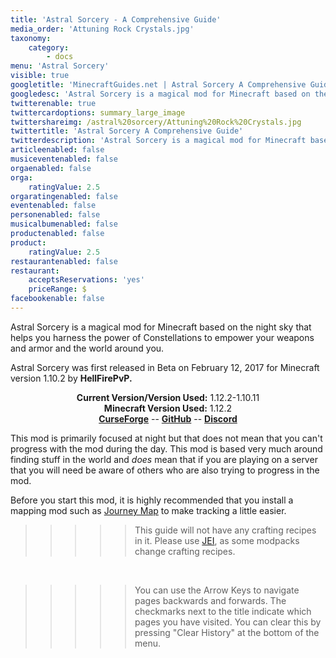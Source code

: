 ```yaml
---
title: 'Astral Sorcery - A Comprehensive Guide'
media_order: 'Attuning Rock Crystals.jpg'
taxonomy:
    category:
        - docs
menu: 'Astral Sorcery'
visible: true
googletitle: 'MinecraftGuides.net | Astral Sorcery A Comprehensive Guide'
googledesc: 'Astral Sorcery is a magical mod for Minecraft based on the night sky that helps you harness the power of Constellations to empower....'
twitterenable: true
twittercardoptions: summary_large_image
twittershareimg: /astral%20sorcery/Attuning%20Rock%20Crystals.jpg
twittertitle: 'Astral Sorcery A Comprehensive Guide'
twitterdescription: 'Astral Sorcery is a magical mod for Minecraft based on the night sky that helps you harness the power of Constellations to empower your weapons'
articleenabled: false
musiceventenabled: false
orgaenabled: false
orga:
    ratingValue: 2.5
orgaratingenabled: false
eventenabled: false
personenabled: false
musicalbumenabled: false
productenabled: false
product:
    ratingValue: 2.5
restaurantenabled: false
restaurant:
    acceptsReservations: 'yes'
    priceRange: $
facebookenable: false
---
```


Astral Sorcery is a magical mod for Minecraft based on the night sky that helps you harness the power of Constellations to empower your weapons and armor and the world around you.

Astral Sorcery was first released in Beta on February 12, 2017 for Minecraft version 1.10.2 by **HellFirePvP.**

<center><b>Current Version/Version Used:</b> 1.12.2-1.10.11</center>

<center><b>Minecraft Version Used:</b> 1.12.2</center>


<center>
    <b><a href="https://minecraft.curseforge.com/projects/astral-sorcery" target="_blank">CurseForge</a></b>
    --
   <b><a href="https://github.com/HellFirePvP/AstralSorcery" target="_blank">GitHub</a></b>
    --
    <b><a href="https://discord.gg/q37VRcT" target="_blank">Discord</a></b>

</center>

This mod is primarily focused at night but that does not mean that you can't progress with the mod during the day. This mod is based very much around finding stuff in the world and _does_ mean that if you are playing on a server that you will need be aware of others who are also trying to progress in the mod.

Before you start this mod, it is highly recommended that you install a mapping mod such as [Journey Map](https://minecraft.curseforge.com/projects/journeymap) to make tracking a little easier.

>>>>>  This guide will not have any crafting recipes in it. Please use [JEI](https://minecraft.curseforge.com/projects/jei?gameCategorySlug=mc-mods&projectID=238222), as some modpacks change crafting recipes.

<br>

>>>>>  You can use the Arrow Keys to navigate pages backwards and forwards. The checkmarks next to the title indicate which pages you have visited. You can clear this by pressing "Clear History" at the bottom of the menu.

